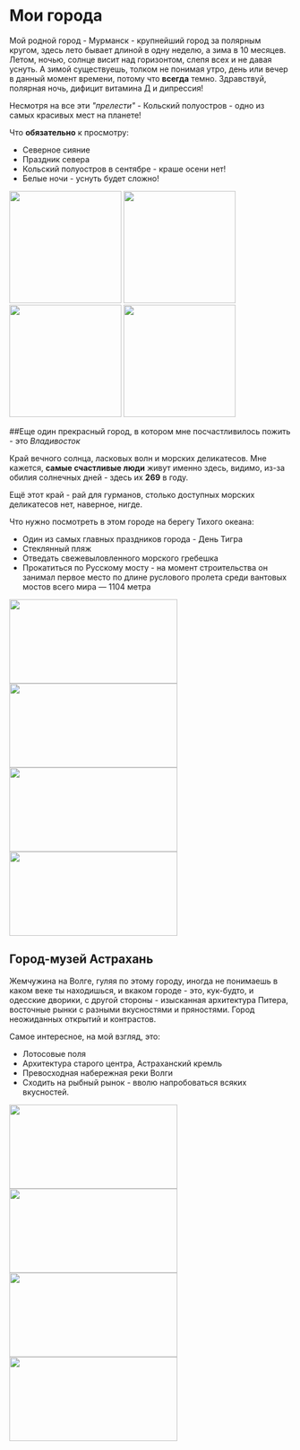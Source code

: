 # Мои города 

Мой родной город - Мурманск - крупнейший город за полярным кругом, здесь лето бывает длиной в одну неделю, а зима в 10 месяцев. Летом, ночью,  солнце висит над горизонтом, слепя всех и не давая уснуть. А зимой существуешь, толком не понимая утро, день или вечер в данный момент времени, потому что **всегда** темно. Здравствуй, полярная ночь, дифицит витамина Д и дипрессия!

Несмотря на все эти _"прелести"_ - Кольский полуостров - одно из самых красивых мест на планете! 

Что  **обязательно** к просмотру:
 -  Северное сияние
 -  Праздник севера
 -  Кольский полуостров в сентябре - краше осени нет!
 -  Белые ночи - уснуть будет сложно!
  
                                              
<img src="https://static.tildacdn.com/tild6166-6338-4062-b536-333432653234/i.jpg" width="200" height="200">

<img src="http://i.mycdn.me/i?r=AzFIxPtkV78jcmdRfpoIOyaJZeowuqtABxERquk9f_rGUzO7EuABt8t6j6ROsg0SwU4" width="200" height="200">


                                                          
                                          
<img src="https://cs.pikabu.ru/post_img/big/2013/07/13/7/1373712017_1656637261.jpg" width="200" height="200">

<img src="https://static.mk.ru/upload/entities/2023/03/28/16/articles/facebookPicture/5b/c2/a9/9d/d04fea88c917dd3800b867ffd8061298.jpg" width="200" height="200">


##Еще один прекрасный город, в котором мне посчастливилось пожить - это _Владивосток_

Край вечного солнца, ласковых волн и морских деликатесов.
Мне кажется, **самые счастливые люди** живут именно здесь, видимо, из-за обилия солнечных дней - здесь их **269** в году. 

Ещё этот край - рай для гурманов, столько доступных морских деликатесов нет, наверное, нигде.
 
 Что нужно посмотреть в этом городе на берегу Тихого океана:

  - Один из самых главных праздников города - День Тигра
  - Стеклянный пляж
  - Отведать свежевыловленного морского гребешка
  - Прокатиться по Русскому мосту - на момент строительства он занимал первое место по длине руслового пролета среди вантовых мостов всего мира — 1104 метра
  

  <img src="https://cdn.fishki.net/upload/post/2018/10/01/2720454/0f284b70c0606d3194fc3f1a1ee30814f172461b.jpg" width="300" height="150">

<img src="https://img.1tv.com/img/2021-07-19/fmt_96_24_1627036416_shutterstock_748468777.jpg" width="300" height="150">


                                                          
                                          
<img src="https://s11.stc.yc.kpcdn.net/share/i/12/11455468/wr-960.webp" width="300" height="150">

<img src="https://sportishka.com/uploads/posts/2022-11/1667575671_7-sportishka-com-p-vantovii-most-na-ostrov-russkii-vkontakte-7.jpg" width="300" height="150">

## Город-музей Астрахань
Жемчужина на Волге, гуляя по этому городу, иногда не понимаешь в каком веке ты находишься, и вкаком городе - это,  кук-будто, и одесские дворики, с другой стороны - изысканная архитектура Питера, восточные рынки с разными вкусностями и пряностями. Город неожиданных открытий и контрастов.

Самое интересное, на мой взгляд, это:

 - Лотосовые поля
 - Архитектура старого центра, Астраханский кремль
 - Превосходная набережная реки Волги
 - Сходить на рыбный рынок - вволю напробоваться всяких вкусностей.

<img src="https://static.tildacdn.com/tild6264-3466-4939-b933-396233623036/3314980.jpg" width="300" height="150">

<img src="http://magazin-1.com/uploads/photo/15162/89c2a4ee349e66fd6ba4be7eaf22300f.jpg" width="300" height="150">


                                                          
                                          
<img src="https://tripplanet.ru/wp-content/uploads/europe/russia/astrakhan/the-embankment.jpg" width="300" height="150">

<img src="https://c1.staticflickr.com/9/8846/17050513783_64930fd273_b.jpg" width="300" height="150">


